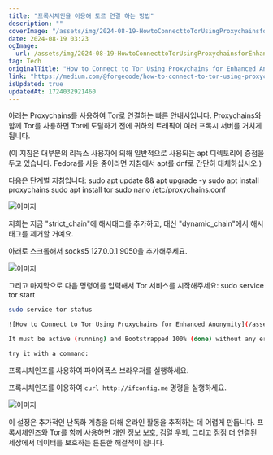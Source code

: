 ```yaml
---
title: "프록시체인을 이용해 토르 연결 하는 방법"
description: ""
coverImage: "/assets/img/2024-08-19-HowtoConnecttoTorUsingProxychainsforEnhancedAnonymity_0.png"
date: 2024-08-19 03:23
ogImage: 
  url: /assets/img/2024-08-19-HowtoConnecttoTorUsingProxychainsforEnhancedAnonymity_0.png
tag: Tech
originalTitle: "How to Connect to Tor Using Proxychains for Enhanced Anonymity"
link: "https://medium.com/@forgecode/how-to-connect-to-tor-using-proxychains-for-enhanced-anonymity-2cf13110b3d9"
isUpdated: true
updatedAt: 1724032921460
---
```



아래는 Proxychains를 사용하여 Tor로 연결하는 빠른 안내서입니다. Proxychains와 함께 Tor를 사용하면 Tor에 도달하기 전에 귀하의 트래픽이 여러 프록시 서버를 거치게 됩니다.

(이 지침은 대부분의 리눅스 사용자에 의해 일반적으로 사용되는 apt 디렉토리에 중점을 두고 있습니다. Fedora를 사용 중이라면 지침에서 apt를 dnf로 간단히 대체하십시오.)

다음은 단계별 지침입니다:
sudo apt update && apt upgrade -y
sudo apt install proxychains
sudo apt install tor
sudo nano /etc/proxychains.conf

![이미지](/assets/img/2024-08-19-HowtoConnecttoTorUsingProxychainsforEnhancedAnonymity_0.png)

<div class="content-ad"></div>

저희는 지금 "strict_chain"에 해시태그를 추가하고, 대신 "dynamic_chain"에서 해시태그를 제거할 거예요.

아래로 스크롤해서 socks5 127.0.0.1 9050을 추가해주세요.

![이미지](/assets/img/2024-08-19-HowtoConnecttoTorUsingProxychainsforEnhancedAnonymity_1.png)

그리고 마지막으로 다음 명령어를 입력해서 Tor 서비스를 시작해주세요: sudo service tor start

<div class="content-ad"></div>

```bash
sudo service tor status

![How to Connect to Tor Using Proxychains for Enhanced Anonymity](/assets/img/2024-08-19-HowtoConnecttoTorUsingProxychainsforEnhancedAnonymity_2.png)

It must be active (running) and Bootstrapped 100% (done) without any errors. Since I’m using Fedora, there may be some differences in the information displayed, but as long as it’s working properly and error-free, you’re all set.

try it with a command:
```

<div class="content-ad"></div>

프록시체인즈를 사용하여 파이어폭스 브라우저를 실행하세요.

프록시체인즈를 이용하여 `curl http://ifconfig.me` 명령을 실행하세요.

![이미지](/assets/img/2024-08-19-HowtoConnecttoTorUsingProxychainsforEnhancedAnonymity_3.png)

이 설정은 추가적인 난독화 계층을 더해 온라인 활동을 추적하는 데 어렵게 만듭니다. 프록시체인즈와 Tor를 함께 사용하면 개인 정보 보호, 검열 우회, 그리고 점점 더 연결된 세상에서 데이터를 보호하는 튼튼한 해결책이 됩니다.